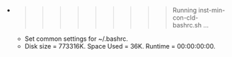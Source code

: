 * >>>>>>>>> Running inst-min-con-cld-bashrc.sh ...
  * Set common settings for ~/.bashrc.
  * Disk size = 773316K. Space Used = 36K. Runtime = 00:00:00:00.
